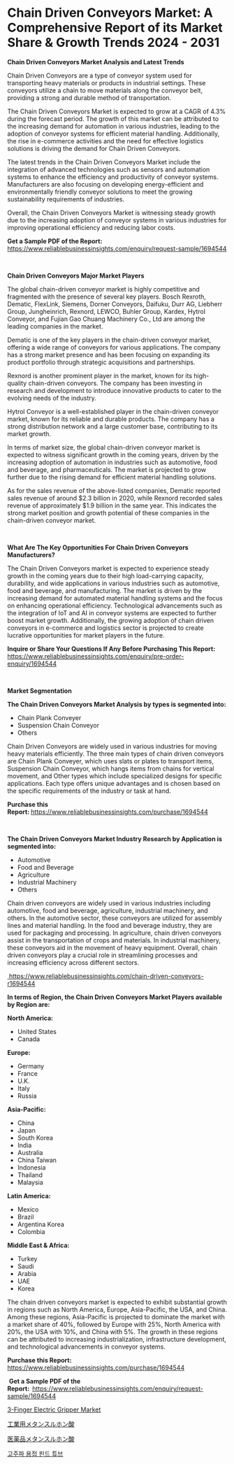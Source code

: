 <p><h1>Chain Driven Conveyors Market: A Comprehensive Report of its Market Share & Growth Trends 2024 - 2031</h1></p><p><strong>Chain Driven Conveyors Market Analysis and Latest Trends</strong></p>
<p><p>Chain Driven Conveyors are a type of conveyor system used for transporting heavy materials or products in industrial settings. These conveyors utilize a chain to move materials along the conveyor belt, providing a strong and durable method of transportation.</p><p>The Chain Driven Conveyors Market is expected to grow at a CAGR of 4.3% during the forecast period. The growth of this market can be attributed to the increasing demand for automation in various industries, leading to the adoption of conveyor systems for efficient material handling. Additionally, the rise in e-commerce activities and the need for effective logistics solutions is driving the demand for Chain Driven Conveyors.</p><p>The latest trends in the Chain Driven Conveyors Market include the integration of advanced technologies such as sensors and automation systems to enhance the efficiency and productivity of conveyor systems. Manufacturers are also focusing on developing energy-efficient and environmentally friendly conveyor solutions to meet the growing sustainability requirements of industries.</p><p>Overall, the Chain Driven Conveyors Market is witnessing steady growth due to the increasing adoption of conveyor systems in various industries for improving operational efficiency and reducing labor costs.</p></p>
<p><strong>Get a Sample PDF of the Report:&nbsp;</strong> <a href="https://www.reliablebusinessinsights.com/enquiry/request-sample/1694544">https://www.reliablebusinessinsights.com/enquiry/request-sample/1694544</a></p>
<p>&nbsp;</p>
<p><strong>Chain Driven Conveyors Major Market Players</strong></p>
<p><p>The global chain-driven conveyor market is highly competitive and fragmented with the presence of several key players. Bosch Rexroth, Dematic, FlexLink, Siemens, Dorner Conveyors, Daifuku, Durr AG, Liebherr Group, Jungheinrich, Rexnord, LEWCO, Buhler Group, Kardex, Hytrol Conveyor, and Fujian Gao Chuang Machinery Co., Ltd are among the leading companies in the market.</p><p>Dematic is one of the key players in the chain-driven conveyor market, offering a wide range of conveyors for various applications. The company has a strong market presence and has been focusing on expanding its product portfolio through strategic acquisitions and partnerships.</p><p>Rexnord is another prominent player in the market, known for its high-quality chain-driven conveyors. The company has been investing in research and development to introduce innovative products to cater to the evolving needs of the industry.</p><p>Hytrol Conveyor is a well-established player in the chain-driven conveyor market, known for its reliable and durable products. The company has a strong distribution network and a large customer base, contributing to its market growth.</p><p>In terms of market size, the global chain-driven conveyor market is expected to witness significant growth in the coming years, driven by the increasing adoption of automation in industries such as automotive, food and beverage, and pharmaceuticals. The market is projected to grow further due to the rising demand for efficient material handling solutions.</p><p>As for the sales revenue of the above-listed companies, Dematic reported sales revenue of around $2.3 billion in 2020, while Rexnord recorded sales revenue of approximately $1.9 billion in the same year. This indicates the strong market position and growth potential of these companies in the chain-driven conveyor market.</p></p>
<p>&nbsp;</p>
<p><strong>What Are The Key Opportunities For Chain Driven Conveyors Manufacturers?</strong></p>
<p><p>The Chain Driven Conveyors market is expected to experience steady growth in the coming years due to their high load-carrying capacity, durability, and wide applications in various industries such as automotive, food and beverage, and manufacturing. The market is driven by the increasing demand for automated material handling systems and the focus on enhancing operational efficiency. Technological advancements such as the integration of IoT and AI in conveyor systems are expected to further boost market growth. Additionally, the growing adoption of chain driven conveyors in e-commerce and logistics sector is projected to create lucrative opportunities for market players in the future.</p></p>
<p><strong>Inquire or Share Your Questions If Any Before Purchasing This Report:</strong> <a href="https://www.reliablebusinessinsights.com/enquiry/pre-order-enquiry/1694544">https://www.reliablebusinessinsights.com/enquiry/pre-order-enquiry/1694544</a></p>
<p>&nbsp;</p>
<p><strong>Market Segmentation</strong></p>
<p><strong>The Chain Driven Conveyors Market Analysis by types is segmented into:</strong></p>
<p><ul><li>Chain Plank Conveyer</li><li>Suspension Chain Conveyor</li><li>Others</li></ul></p>
<p><p>Chain Driven Conveyors are widely used in various industries for moving heavy materials efficiently. The three main types of chain driven conveyors are Chain Plank Conveyer, which uses slats or plates to transport items, Suspension Chain Conveyor, which hangs items from chains for vertical movement, and Other types which include specialized designs for specific applications. Each type offers unique advantages and is chosen based on the specific requirements of the industry or task at hand.</p></p>
<p><strong>Purchase this Report:&nbsp;</strong><a href="https://www.reliablebusinessinsights.com/purchase/1694544">https://www.reliablebusinessinsights.com/purchase/1694544</a></p>
<p>&nbsp;</p>
<p><strong>The Chain Driven Conveyors Market Industry Research by Application is segmented into:</strong></p>
<p><ul><li>Automotive</li><li>Food and Beverage</li><li>Agriculture</li><li>Industrial Machinery</li><li>Others</li></ul></p>
<p><p>Chain driven conveyors are widely used in various industries including automotive, food and beverage, agriculture, industrial machinery, and others. In the automotive sector, these conveyors are utilized for assembly lines and material handling. In the food and beverage industry, they are used for packaging and processing. In agriculture, chain driven conveyors assist in the transportation of crops and materials. In industrial machinery, these conveyors aid in the movement of heavy equipment. Overall, chain driven conveyors play a crucial role in streamlining processes and increasing efficiency across different sectors.</p></p>
<p><a href="https://www.reliablebusinessinsights.com/chain-driven-conveyors-r1694544">&nbsp;https://www.reliablebusinessinsights.com/chain-driven-conveyors-r1694544</a></p>
<p><strong>In terms of Region, the Chain Driven Conveyors Market Players available by Region are:</strong></p>
<p>
    <p> <strong> North America: </strong>
        <ul>
            <li>United States</li>
            <li>Canada</li>
        </ul>
        </p> 
    <p> <strong> Europe: </strong>
        <ul>
            <li>Germany</li>
            <li>France</li>
            <li>U.K.</li>
            <li>Italy</li>
            <li>Russia</li>
        </ul>
        </p> 
    <p> <strong> Asia-Pacific: </strong>
        <ul>
            <li>China</li>
            <li>Japan</li>
            <li>South Korea</li>
            <li>India</li>
            <li>Australia</li>
            <li>China Taiwan</li>
            <li>Indonesia</li>
            <li>Thailand</li>
            <li>Malaysia</li>
        </ul>
        </p> 
    <p> <strong> Latin America: </strong>
        <ul>
            <li>Mexico</li>
            <li>Brazil</li>
            <li>Argentina Korea</li>
            <li>Colombia</li>
        </ul>
        </p> 
    <p> <strong> Middle East & Africa: </strong>
        <ul>
            <li>Turkey</li>
            <li>Saudi</li>
            <li>Arabia</li>
            <li>UAE</li>
            <li>Korea</li>
        </ul>
    </p>
    </p>
<p><p>The chain driven conveyors market is expected to exhibit substantial growth in regions such as North America, Europe, Asia-Pacific, the USA, and China. Among these regions, Asia-Pacific is projected to dominate the market with a market share of 40%, followed by Europe with 25%, North America with 20%, the USA with 10%, and China with 5%. The growth in these regions can be attributed to increasing industrialization, infrastructure development, and technological advancements in conveyor systems.</p></p>
<p><strong>Purchase this Report: </strong><a href="https://www.reliablebusinessinsights.com/purchase/1694544">https://www.reliablebusinessinsights.com/purchase/1694544</a></p>
<p>&nbsp;<strong>Get a Sample PDF of the Report:&nbsp;&nbsp;</strong><a href="https://www.reliablebusinessinsights.com/enquiry/request-sample/1694544">https://www.reliablebusinessinsights.com/enquiry/request-sample/1694544</a></p>
<p><strong></strong></p>
<p><p><a href="https://github.com/ruddyyedelwadw/Market-Research-Report-List-2/blob/main/3-finger-electric-gripper-market.md">3-Finger Electric Gripper Market</a></p><p><a href="https://github.com/avwofrml53535/Market-Research-Report-List-2/blob/main/9776170102956.md">工業用メタンスルホン酸</a></p><p><a href="https://github.com/vtbvgl20191192/Market-Research-Report-List-2/blob/main/1849048102957.md">医薬品メタンスルホン酸</a></p><p><a href="https://medium.com/@douglasvasquez626/%EA%B3%A0%EC%A3%BC%ED%8C%8C-%EC%9A%A9%EC%A0%91%EB%90%9C-%ED%95%80-%ED%8C%8C%EC%9D%B4%ED%94%84-%EC%8B%9C%EC%9E%A5%EC%9D%80-%EC%8B%9C%EC%9E%A5-%EC%A0%90%EC%9C%A0%EC%9C%A8-%EC%8B%9C%EC%9E%A5-%EB%8F%99%ED%96%A5-%EB%B0%8F-%EC%8B%9C%EC%9E%A5-%EC%84%B1%EC%9E%A5%EC%97%90-%EB%8C%80%ED%95%9C-%EC%A0%95%EB%B3%B4%EB%A5%BC-%EC%A0%9C%EA%B3%B5%ED%95%A9%EB%8B%88%EB%8B%A4-0377862a9419">고주파 용접 핀드 튜브</a></p></p>